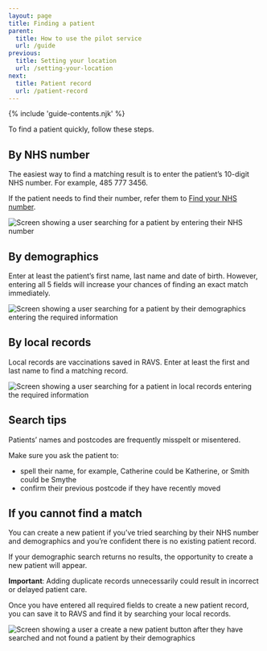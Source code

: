 ```yaml
---
layout: page
title: Finding a patient
parent:
  title: How to use the pilot service
  url: /guide
previous:
  title: Setting your location
  url: /setting-your-location
next:
  title: Patient record
  url: /patient-record
---
```


{% include 'guide-contents.njk' %}

To find a patient quickly, follow these steps.

## By NHS number

The easiest way to find a matching result is to enter the patient’s 10-digit NHS number. For example, 485 777 3456.

If the patient needs to find their number, refer them to [Find your NHS number](https://www.nhs.uk/nhs-services/online-services/find-nhs-number/).

![Screen showing a user searching for a patient by entering their NHS number](/images/search-by-nhs-number.png)

## By demographics

Enter at least the patient’s first name, last name and date of birth. However, entering all 5 fields will increase your chances of finding an exact match immediately.

![Screen showing a user searching for a patient by their demographics entering the required information](/images/find-by-demographic-search.png)

## By local records

Local records are vaccinations saved in RAVS. Enter at least the first and last name to find a matching record.

![Screen showing a user searching for a patient in local records entering the required information](/images/find-by-local-records.png)

## Search tips

Patients’ names and postcodes are frequently misspelt or misentered.

Make sure you ask the patient to:

* spell their name, for example, Catherine could be Katherine, or Smith could be Smythe
* confirm their previous postcode if they have recently moved

## If you cannot find a match

You can create a new patient if you’ve tried searching by their NHS number and demographics and you’re confident there is no existing patient record.

If your demographic search returns no results, the opportunity to create a new patient will appear.

**Important**: Adding duplicate records unnecessarily could result in incorrect or delayed patient care.

Once you have entered all required fields to create a new patient record, you can save it to RAVS and find it by searching your local records.

![Screen showing a user a create a new patient button after they have searched and not found a patient by their demographics](/images/add-a-new-patient.png)
